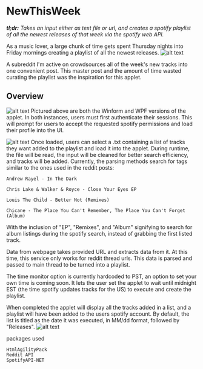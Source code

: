 # NewThisWeek
_**tl;dr:** Takes an input either as text file or url, and creates a spotify playlist of all the newest releases of that week via the spotify web API._

As a music lover, a large chunk of time gets spent Thursday nights into Friday mornings creating a playlist of all the newest releases. 
![alt text](https://i.imgur.com/IJarnt6.jpg)

A subreddit I'm active on crowdsources all of the week's new tracks into one convenient post. This master post and the amount of time wasted curating the playlist was the inspiration for this applet. 



## Overview
![alt text](https://i.imgur.com/kgGrNZQ.jpg)
Pictured above are both the Winform and WPF versions of the applet. In both instances, users must first authenticate their sessions. This will prompt for users to accept the requested spotify permissions and load their profile into the UI.

![alt text](https://i.imgur.com/E0M2xdh.jpg)
Once loaded, users can select a .txt containing a list of tracks they want added to the playlist and load it into the applet. During runtime, the file will be read, the input will be cleaned for better search efficiency, and tracks will be added. 
Currently, the parsing methods search for tags similar to the ones used in the reddit posts:
```
Andrew Rayel - In The Dark

Chris Lake & Walker & Royce - Close Your Eyes EP

Louis The Child - Better Not (Remixes)

Chicane - The Place You Can't Remember, The Place You Can't Forget (Album)
```
With the inclusion of "EP", "Remixes", and "Album" signifying to search for album listings during the spotify search, instead of grabbing the first listed track. 

Data from webpage takes provided URL and extracts data from it. At this time, this service only works for reddit thread urls. This data is parsed and passed to main thread to be turned into a playlist.

The time monitor option is currently hardcoded to PST, an option to set your own time is coming soon. It lets the user set the applet to wait until midnight EST (the time spotify updates tracks for the US) to execute and create the playlist.

When completed the applet will display all the tracks added in a list, and a playlist will have been added to the users spotify account. By default, the list is titled as the date it was executed, in MM/dd format, followed by "Releases".
![alt text](https://i.imgur.com/4xLtpMN.jpg)


packages used
```
HtmlAgilityPack
Reddit API
SpotifyAPI-NET
```
